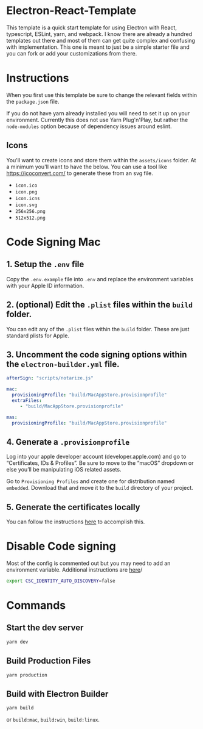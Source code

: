 # Electron-React-Template

This template is a quick start template for using Electron with React, typescript, ESLint, yarn, and webpack. I know there are already a hundred templates out there and most of them can get quite complex and confusing with implementation. This one is meant to just be a simple starter file and you can fork or add your customizations from there. 

# Instructions

When you first use this template be sure to change the relevant fields within the `package.json` file.

If you do not have yarn already installed you will need to set it up on your environment.  Currently this does not use Yarn Plug'n'Play, but rather the `node-modules` option because of dependency issues around eslint.

## Icons
You'll want to create icons and store them within the `assets/icons` folder. At a minimum you'll want to have the below. You can use a tool like https://icoconvert.com/ to generate these from an svg file.

- `icon.ico`
- `icon.png`
- `icon.icns`
- `icon.svg`
- `256x256.png`
- `512x512.png`

# Code Signing Mac

## 1. Setup the `.env` file
Copy the `.env.example` file into `.env` and replace the environment variables with your Apple ID information.

## 2. (optional) Edit the `.plist` files within the `build` folder.
You can edit any of the `.plist` files within the `build` folder. These are just standard plists for Apple.

## 3. Uncomment the code signing options within the `electron-builder.yml` file.

```yaml
afterSign: "scripts/notarize.js"

mac:
  provisioningProfile: "build/MacAppStore.provisionprofile"
  extraFiles:
     - "build/MacAppStore.provisionprofile"

mas:
  provisioningProfile: "build/MacAppStore.provisionprofile"
```

## 4. Generate a `.provisionprofile`
Log into your apple developer account (developer.apple.com) and go to “Certificates, IDs & Profiles”. Be sure to move to the “macOS” dropdown or else you’ll be manipulating iOS related assets.

Go to `Provisioning Profiles` and create one for distribution named `embedded`. Download that and move it to the `build` directory of your project. 

## 5. Generate the certificates locally
You can follow the instructions [here](https://www.electron.build/code-signing.html#how-to-export-certificate-on-macos) to accomplish this.

# Disable Code signing
Most of the config is commented out but you may need to add an environment variable. Additional instructions are [here](https://www.electron.build/code-signing.html#how-to-disable-code-signing-during-the-build-process-on-macos)/

```bash
export CSC_IDENTITY_AUTO_DISCOVERY=false
```

# Commands

## Start the dev server

```bash
yarn dev
```

## Build Production Files

```bash
yarn production
```

## Build with Electron Builder

```bash
yarn build
```

or `build:mac`, `build:win`, `build:linux`.